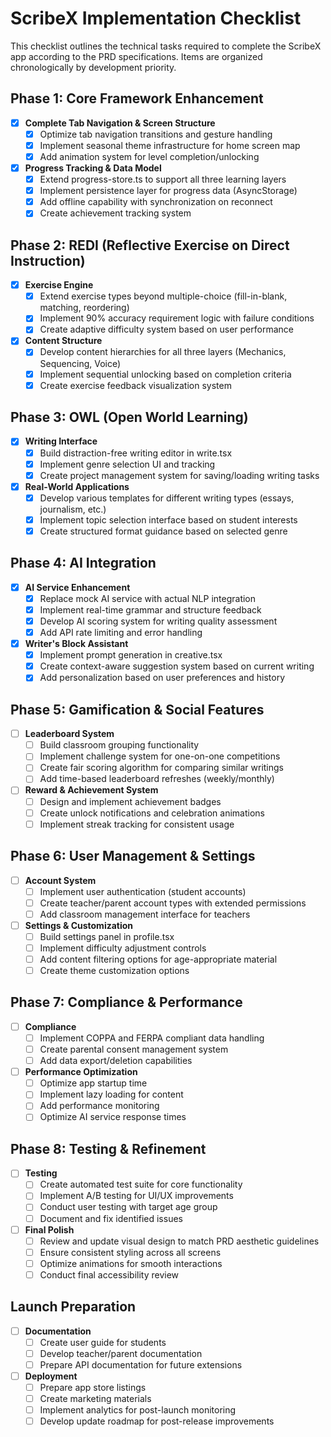# ScribeX Implementation Checklist

This checklist outlines the technical tasks required to complete the ScribeX app according to the PRD specifications. Items are organized chronologically by development priority.

## Phase 1: Core Framework Enhancement

- [x] **Complete Tab Navigation & Screen Structure**
  - [x] Optimize tab navigation transitions and gesture handling
  - [x] Implement seasonal theme infrastructure for home screen map
  - [x] Add animation system for level completion/unlocking

- [x] **Progress Tracking & Data Model**
  - [x] Extend progress-store.ts to support all three learning layers
  - [x] Implement persistence layer for progress data (AsyncStorage)
  - [x] Add offline capability with synchronization on reconnect
  - [x] Create achievement tracking system

## Phase 2: REDI (Reflective Exercise on Direct Instruction)

- [x] **Exercise Engine**
  - [x] Extend exercise types beyond multiple-choice (fill-in-blank, matching, reordering)
  - [x] Implement 90% accuracy requirement logic with failure conditions
  - [x] Create adaptive difficulty system based on user performance

- [x] **Content Structure**
  - [x] Develop content hierarchies for all three layers (Mechanics, Sequencing, Voice)
  - [x] Implement sequential unlocking based on completion criteria
  - [x] Create exercise feedback visualization system

## Phase 3: OWL (Open World Learning)

- [x] **Writing Interface**
  - [x] Build distraction-free writing editor in write.tsx
  - [x] Implement genre selection UI and tracking
  - [x] Create project management system for saving/loading writing tasks

- [x] **Real-World Applications**
  - [x] Develop various templates for different writing types (essays, journalism, etc.)
  - [x] Implement topic selection interface based on student interests
  - [x] Create structured format guidance based on selected genre

## Phase 4: AI Integration

- [x] **AI Service Enhancement**
  - [x] Replace mock AI service with actual NLP integration
  - [x] Implement real-time grammar and structure feedback
  - [x] Develop AI scoring system for writing quality assessment
  - [x] Add API rate limiting and error handling

- [x] **Writer's Block Assistant**
  - [x] Implement prompt generation in creative.tsx
  - [x] Create context-aware suggestion system based on current writing
  - [x] Add personalization based on user preferences and history

## Phase 5: Gamification & Social Features

- [ ] **Leaderboard System**
  - [ ] Build classroom grouping functionality
  - [ ] Implement challenge system for one-on-one competitions
  - [ ] Create fair scoring algorithm for comparing similar writings
  - [ ] Add time-based leaderboard refreshes (weekly/monthly)

- [ ] **Reward & Achievement System**
  - [ ] Design and implement achievement badges
  - [ ] Create unlock notifications and celebration animations
  - [ ] Implement streak tracking for consistent usage

## Phase 6: User Management & Settings

- [ ] **Account System**
  - [ ] Implement user authentication (student accounts)
  - [ ] Create teacher/parent account types with extended permissions
  - [ ] Add classroom management interface for teachers

- [ ] **Settings & Customization**
  - [ ] Build settings panel in profile.tsx
  - [ ] Implement difficulty adjustment controls
  - [ ] Add content filtering options for age-appropriate material
  - [ ] Create theme customization options

## Phase 7: Compliance & Performance

- [ ] **Compliance**
  - [ ] Implement COPPA and FERPA compliant data handling
  - [ ] Create parental consent management system
  - [ ] Add data export/deletion capabilities

- [ ] **Performance Optimization**
  - [ ] Optimize app startup time
  - [ ] Implement lazy loading for content
  - [ ] Add performance monitoring
  - [ ] Optimize AI service response times

## Phase 8: Testing & Refinement

- [ ] **Testing**
  - [ ] Create automated test suite for core functionality
  - [ ] Implement A/B testing for UI/UX improvements
  - [ ] Conduct user testing with target age group
  - [ ] Document and fix identified issues

- [ ] **Final Polish**
  - [ ] Review and update visual design to match PRD aesthetic guidelines
  - [ ] Ensure consistent styling across all screens
  - [ ] Optimize animations for smooth interactions
  - [ ] Conduct final accessibility review

## Launch Preparation

- [ ] **Documentation**
  - [ ] Create user guide for students
  - [ ] Develop teacher/parent documentation
  - [ ] Prepare API documentation for future extensions

- [ ] **Deployment**
  - [ ] Prepare app store listings
  - [ ] Create marketing materials
  - [ ] Implement analytics for post-launch monitoring
  - [ ] Develop update roadmap for post-release improvements